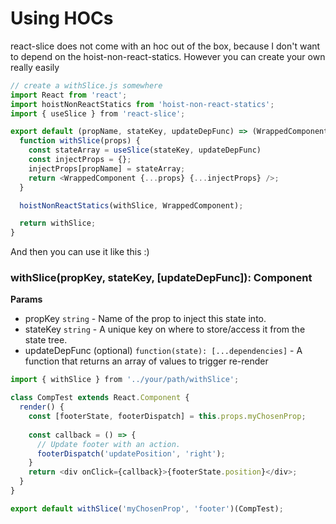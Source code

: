 # Using HOCs
react-slice does not come with an hoc out of the box, because I don't want to depend on the hoist-non-react-statics. However you can create your own really easily
```js
// create a withSlice.js somewhere
import React from 'react';
import hoistNonReactStatics from 'hoist-non-react-statics';
import { useSlice } from 'react-slice';

export default (propName, stateKey, updateDepFunc) => (WrappedComponent) => {
  function withSlice(props) {
    const stateArray = useSlice(stateKey, updateDepFunc)
    const injectProps = {};
    injectProps[propName] = stateArray;
    return <WrappedComponent {...props} {...injectProps} />;
  }

  hoistNonReactStatics(withSlice, WrappedComponent);

  return withSlice;
}
```

And then you can use it like this :)

### withSlice(propKey, stateKey, [updateDepFunc]): Component

**Params**
- propKey `string` - Name of the prop to inject this state into.
- stateKey `string` - A unique key on where to store/access it from the state tree.
- updateDepFunc (optional) `function(state): [...dependencies]` - A function that returns an array of values to trigger re-render

```js
import { withSlice } from '../your/path/withSlice';

class CompTest extends React.Component {
  render() {
    const [footerState, footerDispatch] = this.props.myChosenProp;
    
    const callback = () => {
      // Update footer with an action.
      footerDispatch('updatePosition', 'right');
    }
    return <div onClick={callback}>{footerState.position}</div>;
  }
}

export default withSlice('myChosenProp', 'footer')(CompTest);
```